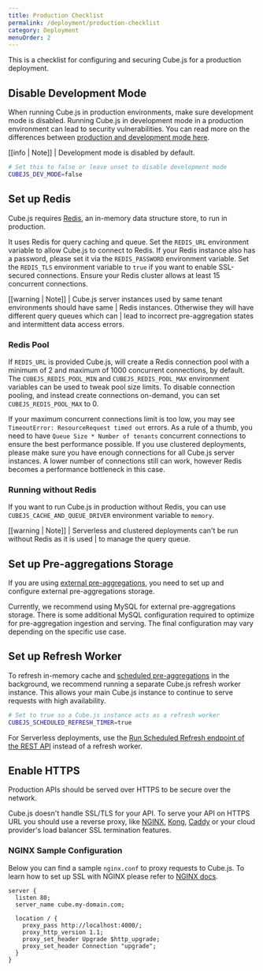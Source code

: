 ```yaml
---
title: Production Checklist
permalink: /deployment/production-checklist
category: Deployment
menuOrder: 2
---
```


This is a checklist for configuring and securing Cube.js for a production
deployment.

## Disable Development Mode

When running Cube.js in production environments, make sure development mode is
disabled. Running Cube.js in development mode in a production environment can
lead to security vulnerabilities. You can read more on the differences between
[production and development mode here][link-cubejs-dev-vs-prod].

[link-cubejs-dev-vs-prod]: /configuration/overview#development-mode

[[info | Note]]
| Development mode is disabled by default.

```bash
# Set this to false or leave unset to disable development mode
CUBEJS_DEV_MODE=false
```

## Set up Redis

Cube.js requires [Redis](https://redis.io/), an in-memory data structure store,
to run in production.

It uses Redis for query caching and queue. Set the `REDIS_URL` environment
variable to allow Cube.js to connect to Redis. If your Redis instance also has
a password, please set it via the `REDIS_PASSWORD` environment variable. Set
the `REDIS_TLS` environment variable to `true` if you want to enable
SSL-secured connections. Ensure your Redis cluster allows at least 15
concurrent connections.

[[warning | Note]]
| Cube.js server instances used by same tenant environments should have same
| Redis instances. Otherwise they will have different query queues which can
| lead to incorrect pre-aggregation states and intermittent data access errors.

### Redis Pool

If `REDIS_URL` is provided Cube.js, will create a Redis connection pool with a
minimum of 2 and maximum of 1000 concurrent connections, by default.
The `CUBEJS_REDIS_POOL_MIN` and `CUBEJS_REDIS_POOL_MAX` environment variables
can be used to tweak pool size limits. To disable connection pooling, and
instead create connections on-demand, you can set `CUBEJS_REDIS_POOL_MAX` to 0.

If your maximum concurrent connections limit is too low, you may see
`TimeoutError: ResourceRequest timed out` errors. As a rule of a thumb, you
need to have `Queue Size * Number of tenants` concurrent connections to ensure
the best performance possible. If you use clustered deployments, please make
sure you have enough connections for all Cube.js server instances. A lower
number of connections still can work, however Redis becomes a performance
bottleneck in this case.

### Running without Redis

If you want to run Cube.js in production without Redis, you can use
`CUBEJS_CACHE_AND_QUEUE_DRIVER` environment variable to `memory`.

[[warning | Note]]
| Serverless and clustered deployments can't be run without Redis as it is used
| to manage the query queue.

## Set up Pre-aggregations Storage

If you are using [external pre-aggregations][link-pre-aggregations], you need
to set up and configure external pre-aggregations storage.

[link-pre-aggregations]: /pre-aggregations#external-pre-aggregations

Currently, we recommend using MySQL for external pre-aggregations storage.
There is some additional MySQL configuration required to optimize for
pre-aggregation ingestion and serving. The final configuration may vary
depending on the specific use case.

## Set up Refresh Worker

To refresh in-memory cache and [scheduled pre-aggregations][link-scheduled-refresh] in the background, we
recommend running a separate Cube.js refresh worker instance. This allows your main Cube.js instance
to continue to serve requests with high availability.

[link-scheduled-refresh]: /pre-aggregations#scheduled-refresh

```bash
# Set to true so a Cube.js instance acts as a refresh worker
CUBEJS_SCHEDULED_REFRESH_TIMER=true
```

For Serverless deployments, use the [Run Scheduled Refresh endpoint of the REST API](rest-api#api-reference-v-1-run-scheduled-refresh) instead of a refresh worker.

## Enable HTTPS

Production APIs should be served over HTTPS to be secure over the network.

Cube.js doesn't handle SSL/TLS for your API. To serve your API on HTTPS URL you
should use a reverse proxy, like [NGINX][link-nginx], [Kong][link-kong],
[Caddy][link-caddy] or your cloud provider's load balancer SSL termination
features.

[link-nginx]: https://www.nginx.com/
[link-kong]: https://konghq.com/kong/
[link-caddy]: https://caddyserver.com/

### NGINX Sample Configuration

Below you can find a sample `nginx.conf` to proxy requests to Cube.js. To learn
how to set up SSL with NGINX please refer to [NGINX docs][link-nginx-docs].

[link-nginx-docs]: https://nginx.org/en/docs/http/configuring_https_servers.html

```nginx
server {
  listen 80;
  server_name cube.my-domain.com;

  location / {
    proxy_pass http://localhost:4000/;
    proxy_http_version 1.1;
    proxy_set_header Upgrade $http_upgrade;
    proxy_set_header Connection "upgrade";
  }
}
```
